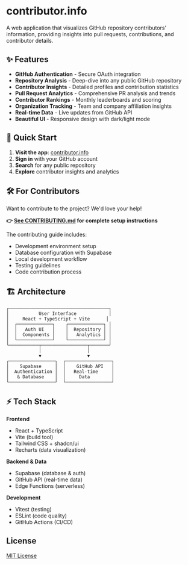 # contributor.info

A web application that visualizes GitHub repository contributors' information, providing insights into pull requests, contributions, and contributor details.

## ✨ Features

- **GitHub Authentication** - Secure OAuth integration
- **Repository Analysis** - Deep-dive into any public GitHub repository
- **Contributor Insights** - Detailed profiles and contribution statistics
- **Pull Request Analytics** - Comprehensive PR analysis and trends
- **Contributor Rankings** - Monthly leaderboards and scoring
- **Organization Tracking** - Team and company affiliation insights
- **Real-time Data** - Live updates from GitHub API
- **Beautiful UI** - Responsive design with dark/light mode

## 🚀 Quick Start

1. **Visit the app**: [contributor.info](https://contributor.info)
2. **Sign in** with your GitHub account
3. **Search** for any public repository
4. **Explore** contributor insights and analytics

## 🛠️ For Contributors

Want to contribute to the project? We'd love your help!

**👉 [See CONTRIBUTING.md](./CONTRIBUTING.md) for complete setup instructions**

The contributing guide includes:
- Development environment setup
- Database configuration with Supabase
- Local development workflow
- Testing guidelines
- Code contribution process

## 🏗️ Architecture

```
┌─────────────────────────────────────┐
│           User Interface            │
│     React + TypeScript + Vite      │
│  ┌─────────────┐    ┌─────────────┐ │
│  │   Auth UI   │    │  Repository │ │
│  │  Components │    │   Analytics │ │
│  └─────────────┘    └─────────────┘ │
└───────────┬─────────────────┬───────┘
            │                 │
            ▼                 ▼
┌─────────────────┐  ┌─────────────────┐
│    Supabase     │  │    GitHub API   │
│  Authentication │  │   Real-time     │
│   & Database    │  │     Data        │
└─────────────────┘  └─────────────────┘
```

## ⚡ Tech Stack

**Frontend**
- React + TypeScript
- Vite (build tool)
- Tailwind CSS + shadcn/ui
- Recharts (data visualization)

**Backend & Data**
- Supabase (database & auth)
- GitHub API (real-time data)
- Edge Functions (serverless)

**Development**
- Vitest (testing)
- ESLint (code quality)
- GitHub Actions (CI/CD)

## License

[MIT License](LICENSE)
